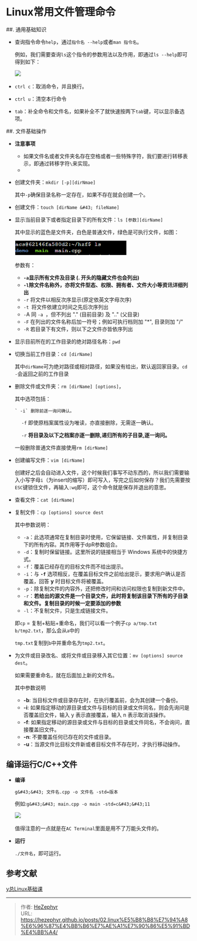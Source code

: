 # Linux常用文件管理命令

##. 通用基础知识

* 查询指令命令`help`，通过`指令名 --help`或者`man 指令名`。

	例如，我们需要查询`ls`这个指令的参数用法以及作用，即通过`ls --help`即可得到如下：

	![](https://raw.githubusercontent.com/unique-pure/NewPicGoLibrary/main/img/f7b0cae87d70d287017f89c014a6c99d.png)

* `ctrl c`：取消命令，并且换行。

* `ctrl u`：清空本行命令

* `tab`：补全命令和文件名，如果补全不了就快速按两下`tab`键，可以显示备选项。

##. 文件基础操作

* **注意事项**

	* 如果文件名或者文件夹名存在空格或者一些特殊字符，我们要进行转移表示，即通过转移字符`\`来实现。
	* 

* 创建文件夹：`mkdir [-p][dirNmae]`

	其中`-p`确保目录名称一定存在，如果不存在就会创建一个。

* 创建文件：`touch [dirName &#43; fileName]`

* 显示当前目录下或者指定目录下的所有文件：`ls [参数][dirName]`

	其中显示的蓝色是文件夹，白色是普通文件，绿色是可执行文件，如图：

	![](https://raw.githubusercontent.com/unique-pure/PicLibrary/main/img/image-20210818141132225.png)

	参数有：

	* **`-a`显示所有文件及目录 (. 开头的隐藏文件也会列出)**
	* **`-l`除文件名称外，亦将文件型态、权限、拥有者、文件大小等资讯详细列出**
	* `-r` 将文件以相反次序显示(原定依英文字母次序)
	* `-t `将文件依建立时间之先后次序列出
	* `-`A 同 `-a `，但不列出 &#34;.&#34; (目前目录) 及 &#34;..&#34; (父目录)
	* `-F` 在列出的文件名称后加一符号；例如可执行档则加 &#34;*&#34;, 目录则加 &#34;/&#34;
	* `-R` 若目录下有文件，则以下之文件亦皆依序列出

* 显示目前所在的工作目录的绝对路径名称：`pwd`

* 切换当前工作目录：`cd [dirName]`

	其中`dirName`可为绝对路径或相对路径，如果没有给出，默认返回家目录。`cd -`会返回之前的工作目录

* 删除文件或文件夹：`rm [dirName] [options]`，

	其中选项包括：

	  ` -i` 删除前逐一询问确认。

	　 `-f` 即使原档案属性设为唯读，亦直接删除，无需逐一确认。

	　 `-r` **将目录及以下之档案亦逐一删除,递归所有的子目录,逐一询问。**

	一般删除普通文件直接使用`rm [dirName]`

* 创建编写文件：`vim [dirName]`

	创建好之后会自动进入文件，这个时候我们事写不动东西的，所以我们需要输入小写字母`i`（为insert的缩写）即可写入，写完之后如何保存？我们先需要按`ESC`键锁住文件，再输入`:wq`即可，这个命令就是保存并退出的意思。

* 查看文件：`cat [dirName]`

* 复制文件：`cp [options] source dest`

	其中参数说明：

	- `-a`：此选项通常在复制目录时使用，它保留链接、文件属性，并复制目录下的所有内容。其作用等于dpR参数组合。
	- `-d`：复制时保留链接。这里所说的链接相当于 Windows 系统中的快捷方式。
	- `-f`：覆盖已经存在的目标文件而不给出提示。
	- `-i`：与 **`-f`** 选项相反，在覆盖目标文件之前给出提示，要求用户确认是否覆盖，回答 **y** 时目标文件将被覆盖。
	- `-p`：除复制文件的内容外，还把修改时间和访问权限也复制到新文件中。
	- `-r`：**若给出的源文件是一个目录文件，此时将复制该目录下所有的子目录和文件。复制目录的时候一定要添加的参数**
	- `-l`：不复制文件，只是生成链接文件。

	即`cp` = 复制&#43;粘贴&#43;重命名，我们可以看一个例子`cp a/tmp.txt b/tmp2.txt`，那么会从`a`中的

	`tmp.txt`复制到`b`中并重命名为`tmp2.txt`。

* 为文件或目录改名、或将文件或目录移入其它位置：`mv [options] source dest`。

	如果需要重命名，就在后面加上新的文件名。

	其中参数说明

	- **-b**: 当目标文件或目录存在时，在执行覆盖前，会为其创建一个备份。
	- **-i**: 如果指定移动的源目录或文件与目标的目录或文件同名，则会先询问是否覆盖旧文件，输入 y 表示直接覆盖，输入 n 表示取消该操作。
	- **-f**: 如果指定移动的源目录或文件与目标的目录或文件同名，不会询问，直接覆盖旧文件。
	- **-n**: 不要覆盖任何已存在的文件或目录。
	- **-u**：当源文件比目标文件新或者目标文件不存在时，才执行移动操作。

## 编译运行C/C&#43;&#43;文件

* **编译**

	`g&#43;&#43; 文件名.cpp -o 文件名 -std=版本`

	例如:`g&#43;&#43; main.cpp -o main -std=c&#43;&#43;11`

	![](https://raw.githubusercontent.com/unique-pure/NewPicGoLibrary/main/img/0c831c902b7d2c4769b8820ad28f357b-20231125214551602.png) 

	值得注意的一点就是在`AC Terminal`里面是用不了万能头文件的。

* **运行**

	`./文件名`，即可运行。



## 参考文献

[y总Linux基础课](https://www.acwing.com/activity/content/introduction/57/)

---

> 作者: [HeZephyr](https://github.com/HeZephyr)  
> URL: https://hezephyr.github.io/posts/02.linux%E5%B8%B8%E7%94%A8%E6%96%87%E4%BB%B6%E7%AE%A1%E7%90%86%E5%91%BD%E4%BB%A4/  

